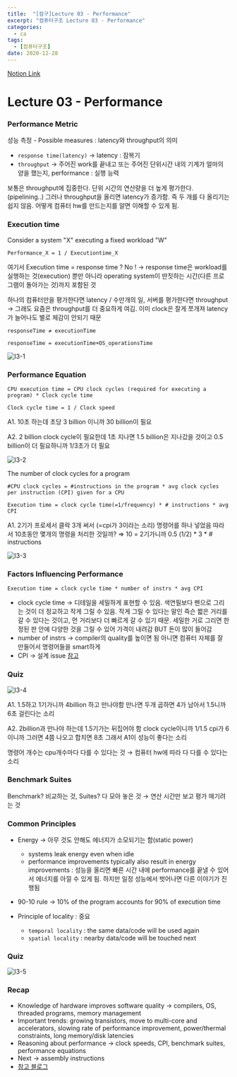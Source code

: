 ```yaml
---
title:  "[컴구]Lecture 03 - Performance"
excerpt: "컴퓨터구조 Lecture 03 - Performance"
categories:
  - ca
tags:
  - [컴퓨터구조]
date: 2020-12-28
---
```


[Notion Link](https://www.notion.so/Lecture-03-Performance-6a11c843bfe84384b957706348f526c5)

# Lecture 03 - Performance

### Performance Metric

성능 측정 - Possible measures : latency와 throughput의 의미

- `response time(latency)` → latency : 잠복기
- `throughput` → 주어진 work를 끝내고 또는 주어진 단위시간 내의 기계가 얼마의 양을 했는지, performance : 실행 능력

보통은 throughput에 집중한다. 단위 시간의 연산량을 더 높게 평가한다. (pipelining..) 그러나 throughput을 올리면 latency가 증가함. 즉 두 개를 다 올리기는 쉽지 않음. 어떻게 컴퓨터 hw를 만드는지를 알면 이해할 수 있게 됨.

### Execution time

Consider a system "X" executing a fixed workload "W"

```Performance_X = 1 / Executiontime_X```

여기서 Execution time = response time ? No ! → response time은 workload를 실행하는 것(execution) 뿐만 아니라 operating system이 딴짓하는 시간(다른 프로그램이 돌아가는 것)까지 포함된 것

하나의 컴퓨터만을 평가한다면 latency / 수만개의 일, 서버를 평가한다면 throughput → 그래도 요즘은 throughput를 더 중요하게 여김. 이미 clock은 잘게 쪼개져 latency가 늘어나도 별로 체감이 안되기 때문 

```responseTime ≠ executionTime```

```responseTime = executionTime+OS_operationsTime```

![l3-1](/assets/images/posts/ca/l3-1.png)

### Performance Equation

```CPU execution time = CPU clock cycles (required for executing a program) * Clock cycle time```

```Clock cycle time = 1 / Clock speed```

A1. 10초 하는데 초당 3 billion 이니까 30 billion이 필요

A2. 2 billion clock cycle이 필요한데 1초 지나면 1.5 billion은 지나갔을 것이고 0.5 billion이 더 필요하니까 1/3초가 더 필요

![l3-2](/assets/images/posts/ca/l3-2.png)

The number of clock cycles for a program

```#CPU clock cycles = #instructions in the program * avg clock cycles per instruction (CPI) given for a CPU```

```Execution time = clock cycle time(=1/frequency) * # instructions * avg CPI```

A1. 2기가 프로세서 클락 3개 써서 (=cpi가 3이라는 소리) 명령어를 하나 넣었음 따라서 10초동안 몇개의 명령을 처리한 것일까? ⇒ 10 = 2기가니까 0.5 (1/2) * 3 * # instructions

![l3-3](/assets/images/posts/ca/l3-3.png)

### Factors Influencing Performance

```Execution time = clock cycle time * number of instrs * avg CPI```

- clock cycle time → 디테일을 세밀하게 표현할 수 있음. 색연필보다 펜으로 그리는 것이 더 정교하고 작게 그릴 수 있음. 작게 그릴 수 있다는 말인 즉슨 짧은 거리를 갈 수 있다는 것이고, 먼 거리보다 더 빠르게 갈 수 있기 때문. 세밀한 거로 그리면 한정된 판 안에 다양한 것을 그릴 수 있어 가격이 내려감 BUT 돈이 많이 들어감
- number of instrs → compiler의 quality를 높이면 됨 아니면 컴퓨터 자체를 잘 만들어서 명령어들을 smart하게
- CPI → 설계 issue [참고](https://m.blog.naver.com/PostView.nhn?blogId=kookh1&logNo=120185774614&proxyReferer=https:%2F%2Fwww.google.com%2F)

### Quiz


![l3-4](/assets/images/posts/ca/l3-4.png)

A1. 1.5하고 1기가니까 4billion 하고 만나야함 만나면 두개 곱하면 4가 남아서 1.5니까 6초 걸린다는 소리

A2. 2billion과 만나야 하는데 1.5기가는 뒤집어야 함 clock cycle이니까 1/1.5 cpi가 6이니까 그러면 4쯤 나오고 합치면 8초 그래서 A1이 성능이 좋다는 소리

명령어 개수는 cpu개수마다 다를 수 있다는 것 → 컴퓨터 hw에 따라 다 다를 수 있다는 소리

### Benchmark Suites

Benchmark? 비교하는 것, Suites? 다 모아 놓은 것 → 연산 시간만 보고 평가 매기려는 것

### Common Principles

- Energy → 아무 것도 안해도 에너지가 소모되기는 함(static power)
  - systems leak energy even when idle
  - performance improvements typically also result in energy improvements : 성능을 올리면 빠른 시간 내에 performance를 끝낼 수 있어서 에너지를 아낄 수 있게 됨. 하지만 일정 성능에서 벗어나면 다른 이야기가 진행됨

- 90-10 rule → 10% of the program accounts for 90% of execution time
- Principle of locality : 중요
  - `temporal locality` : the same data/code will be used again 
  - `spatial locality` : nearby data/code will be touched next

### Quiz

![l3-5](/assets/images/posts/ca/l3-5.png)

### Recap

- Knowledge of hardware improves software quality 
→ compilers, OS, threaded programs, memory management
- Important trends: growing transistors, move to multi-core and accelerators, slowing rate of performance improvement, power/thermal constraints, long memory/disk latencies
- Reasoning about performance
    → clock speeds, CPI, benchmark suites, performance equations
- Next → assembly instructions
- [참고 블로그](https://luv-n-interest.tistory.com/417)